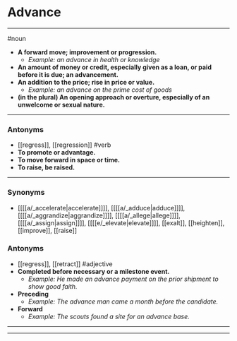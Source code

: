 # Advance
---
#noun
- **A forward move; improvement or progression.**
	- _Example: an advance in health or knowledge_
- **An amount of money or credit, especially given as a loan, or paid before it is due; an advancement.**
- **An addition to the price; rise in price or value.**
	- _Example: an advance on the prime cost of goods_
- **(in the plural) An opening approach or overture, especially of an unwelcome or sexual nature.**
---
### Antonyms
- [[regress]], [[regression]]
#verb
- **To promote or advantage.**
- **To move forward in space or time.**
- **To raise, be raised.**
---
### Synonyms
- [[[[a/_accelerate|accelerate]]]], [[[[a/_adduce|adduce]]]], [[[[a/_aggrandize|aggrandize]]]], [[[[a/_allege|allege]]]], [[[[a/_assign|assign]]]], [[[[e/_elevate|elevate]]]], [[exalt]], [[heighten]], [[improve]], [[raise]]
### Antonyms
- [[regress]], [[retract]]
#adjective
- **Completed before necessary or a milestone event.**
	- _Example: He made an advance payment on the prior shipment to show good faith._
- **Preceding**
	- _Example: The advance man came a month before the candidate._
- **Forward**
	- _Example: The scouts found a site for an advance base._
---
---

